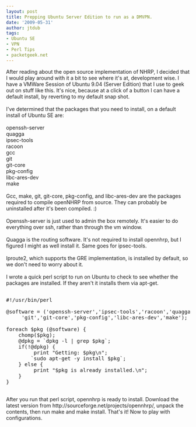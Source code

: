 ```yaml
---
layout: post
title: Prepping Ubuntu Server Edition to run as a DMVPN.
date: '2009-05-31'
author: jtdub
tags:
- Ubuntu SE
- VPN
- Perl Tips
- packetgeek.net
---
```


After reading about the open source implementation of NHRP, I decided that I would play around with it a bit to see where it's at, development wise. I have a VMWare Session of Ubuntu 9.04 (Server Edition) that I use to geek out on stuff like this. It's nice, because at a click of a button I can have a default install, by reverting to my default snap shot.
<br/>
<br/>
I've determined that the packages that you need to install, on a default install of Ubuntu SE are:
<br/>
<br/>
openssh-server
<br/>
quagga
<br/>
ipsec-tools
<br/>
racoon
<br/>
gcc
<br/>
git
<br/>
git-core
<br/>
pkg-config
<br/>
libc-ares-dev
<br/>
make
<br/>
<br/>
Gcc, make, git, git-core, pkg-config, and libc-ares-dev are the packages required to compile openNHRP from source. They can probably be uninstalled after it's been compiled. :)
<br/>
<br/>
Openssh-server is just used to admin the box remotely. It's easier to do everything over ssh, rather than through the vm window.
<br/>
<br/>
Quagga is the routing software. It's not required to install opennhrp, but I figured I might as well install it. Same goes for ipsec-tools.
<br/>
<br/>
Iproute2, which supports the GRE implementation, is installed by default, so we don't need to worry about it.
<br/>
<br/>
I wrote a quick perl script to run on Ubuntu to check to see whether the packages are installed. If they aren't it installs them via apt-get.
<br/>
<pre><br/>#!/usr/bin/perl<br/><br/>@software = ('openssh-server','ipsec-tools','racoon','quagga','gcc',<br/>     'git','git-core','pkg-config','libc-ares-dev','make');<br/><br/>foreach $pkg (@software) {<br/>    chomp($pkg);<br/>    @dpkg = `dpkg -l | grep $pkg`;<br/>    if(!@dpkg) {<br/>         print "Getting: $pkg\n";<br/>        `sudo apt-get -y install $pkg`;<br/>    } else {<br/>         print "$pkg is already installed.\n";<br/>    }<br/>}<br/></pre>
<br/>
After you run that perl script, opennhrp is ready to install. Download the latest version from http://sourceforge.net/projects/opennhrp/, unpack the contents, then run make and make install. That's it! Now to play with configurations.
